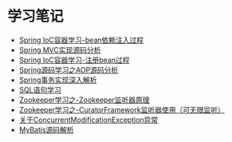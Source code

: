 学习笔记
===================
* [Spring IoC容器学习-bean依赖注入过程](http://note.youdao.com/noteshare?id=624fcbfb38f6383cec0991ce83c19c5e&sub=65a892458538eeca03c4a2e3ab93a1e0)    
* [Spring MVC实现源码分析](http://note.youdao.com/noteshare?id=6b38408f9e21444057368247833a91c7&sub=CB214C822BF64A9BAE1B4DB2182D1799)
* [Spring IoC容器学习-注册bean过程](http://note.youdao.com/noteshare?id=6a943413146a55b2cad180d247859d23&sub=9243CB8667FB4018A6D856B3D98292F5)
* [Spring源码学习之AOP源码分析](https://github.com/lucky-xin/Learning/blob/gh-pages/md/Spring%E6%BA%90%E7%A0%81%E5%AD%A6%E4%B9%A0%E4%B9%8BAOP.md)
* [Spring事务实现深入解析](https://github.com/lucky-xin/Learning/blob/gh-pages/md/SpringBoot%E4%BA%8B%E5%8A%A1%E5%AE%9E%E7%8E%B0%E5%8E%9F%E7%90%86.md)
* [SQL语句学习](http://note.youdao.com/noteshare?id=ad0ca96a3b7f20087a621cfe1fb3131a)
* [Zookeeper学习之-Zookeeper监听器原理](http://note.youdao.com/noteshare?id=c05ddbd83ff16734423b3debaa74df9f&sub=C6417CFE05A8491E9F44621FFF467651)
* [Zookeeper学习之-CuratorFramework监听器使用（可无限监听）](http://note.youdao.com/noteshare?id=57376db91ebc52e33e35daa58fb34e9b&sub=C23C9D65A807447EB64133C08E4C401C)
* [关于ConcurrentModificationException异常](http://note.youdao.com/noteshare?id=701be139972656189121ec91b80bf315&sub=28FE708CB5CE4529B390942B4FD0B0A9)
* [MyBatis源码解析](https://github.com/lucky-xin/Learning/blob/gh-pages/md/Mybatis%E6%BA%90%E7%A0%81%E5%88%86%E6%9E%90.md)

